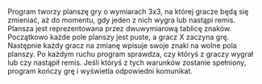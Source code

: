 Program tworzy planszę gry o wymiarach 3x3, na której gracze będą się zmieniać, aż do momentu, gdy jeden z nich wygra lub nastąpi remis. Plansza jest reprezentowana przez dwuwymiarową tablicę znaków. Początkowo każde pole planszy jest puste, a gracz X zaczyna grę. Następnie każdy gracz na zmianę wpisuje swoje znaki na wolne pola planszy. Po każdym ruchu program sprawdza, czy któryś z graczy wygrał lub czy nastąpił remis. Jeśli któryś z tych warunków zostanie spełniony, program kończy grę i wyświetla odpowiedni komunikat.
